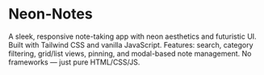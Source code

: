 # Neon-Notes
A sleek, responsive note-taking app with neon aesthetics and futuristic UI. Built with Tailwind CSS and vanilla JavaScript. Features: search, category filtering, grid/list views, pinning, and modal-based note management. No frameworks — just pure HTML/CSS/JS.
